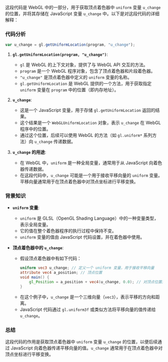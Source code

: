 这段代码是 WebGL 中的一部分，用于获取顶点着色器中 `uniform` 变量 `u_change` 的位置，并将其存储在 JavaScript 变量 `u_change` 中。以下是对这段代码的详细解释：

### 代码分析
```javascript
var u_change = gl.getUniformLocation(program, "u_change");
```

1. **`gl.getUniformLocation(program, "u_change")`**:
   - `gl` 是 WebGL 的上下文对象，提供了与 WebGL API 交互的方法。
   - `program` 是一个 WebGL 程序对象，包含了顶点着色器和片段着色器。
   - `"u_change"` 是顶点着色器中定义的 `uniform` 变量的名称。
   - `gl.getUniformLocation` 是 WebGL 提供的一个方法，用于获取指定 `uniform` 变量在 `program` 中的位置（即内存地址）。

2. **`u_change`**:
   - 这是一个 JavaScript 变量，用于存储 `gl.getUniformLocation` 返回的结果。
   - 这个结果是一个 `WebGLUniformLocation` 对象，表示 `u_change` 在 WebGL 程序中的位置。
   - 通过这个位置，后续可以使用 WebGL 的方法（如 `gl.uniform*` 系列方法）向 `u_change` 传递数据。

3. **`u_change` 的用途**:
   - 在 WebGL 中，`uniform` 是一种全局变量，通常用于从 JavaScript 向着色器传递数据。
   - 在这段代码中，`u_change` 可能是一个用于接收平移向量的 `uniform` 变量。平移向量通常用于在顶点着色器中对顶点坐标进行平移变换。

### 背景知识
- **`uniform` 变量**:
  - `uniform` 是 GLSL（OpenGL Shading Language）中的一种变量类型，表示全局变量。
  - 它的值在整个着色器程序的执行过程中保持不变。
  - `uniform` 变量的值由 JavaScript 代码设置，并在着色器中使用。

- **顶点着色器中的 `u_change`**:
  - 假设顶点着色器中有如下代码：
    ```glsl
    uniform vec3 u_change; // 定义一个 uniform 变量，用于接收平移向量
    attribute vec4 a_position; // 顶点位置
    void main() {
        gl_Position = a_position + vec4(u_change, 0.0); // 对顶点位置进行平移
    }
    ```
  - 在这个例子中，`u_change` 是一个三维向量（`vec3`），表示平移的方向和距离。
  - JavaScript 代码通过 `gl.uniform3f` 或类似方法将平移向量的值传递给 `u_change`。

### 总结
这段代码的作用是获取顶点着色器中 `uniform` 变量 `u_change` 的位置，以便后续通过 JavaScript 向着色器传递平移向量的值。`u_change` 通常用于在顶点着色器中对顶点坐标进行平移变换。
